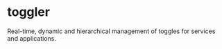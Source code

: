 # toggler
 Real-time, dynamic and hierarchical management of toggles for services and applications.

